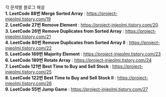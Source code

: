 각 문제별 블로그 해설 <br />
**1. LeetCode 88번 Merge Sorted Array** : https://project-injeolmi.tistory.com/19<br />
**2. LeetCode 27번 Remove Element** : https://project-injeolmi.tistory.com/20<br />
**3. LeetCode 26번 Remove Duplicates from Sorted Array** : https://project-injeolmi.tistory.com/21<br />
**4. LeetCode 80번 Remove Duplicates from Sorted Array II** : https://project-injeolmi.tistory.com/22<br />
**5. LeetCode 169번 Majority Element** : https://project-injeolmi.tistory.com/23<br />
**6. LeetCode 189번 Rotate Array** : https://project-injeolmi.tistory.com/24<br />
**7. LeetCode 121번 Best Time to Buy and Sell Stock** : https://project-injeolmi.tistory.com/25<br />
**8. LeetCode 122번 Best Time to Buy and Sell Stock II** : https://project-injeolmi.tistory.com/26<br />
**9. LeetCode 55번 Jump Game** : https://project-injeolmi.tistory.com/27<br />

